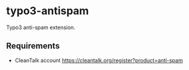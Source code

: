 # typo3-antispam
Typo3 anti-spam extension.

## Requirements

* CleanTalk account https://cleantalk.org/register?product=anti-spam